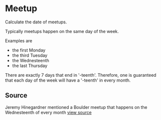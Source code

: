 # Meetup

Calculate the date of meetups.

Typically meetups happen on the same day of the week.

Examples are

- the first Monday
- the third Tuesday
- the Wednesteenth
- the last Thursday

There are exactly 7 days that end in '-teenth'. Therefore, one is
guaranteed that each day of the week will have a '-teenth' in every
month.


## Source

Jeremy Hinegardner mentioned a Boulder meetup that happens on the Wednesteenth of every month [view source](https://twitter.com/copiousfreetime)
